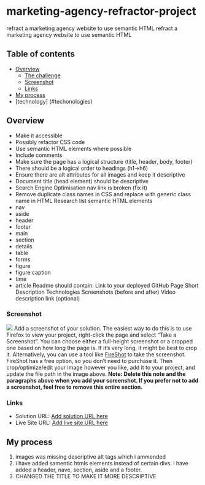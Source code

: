 # marketing-agency-refractor-project
refract a marketing agency website to use semantic HTML
refract a marketing agency website to use semantic HTML
## Table of contents
- [Overview](#overview)
  - [The challenge](#the-challenge)
  - [Screenshot](#screenshot)
  - [Links](#links)
- [My process](#my-process)
- [technology] (#techonologies)

## Overview
- Make it accessible
- Possibly refactor CSS code
- Use semantic HTML elements where possible
- Include comments
- Make sure the page has a logical structure (title, header, body, footer)
- There should be a logical order to headings (h1->h6)
- Ensure there are alt attributes for all images and keep it descriptive
- Document title (head element) should be descriptive
- Search Engine Optimisation nav link is broken (fix it)
- Remove duplicate class names in CSS and replace with generic class name in HTML
Research list semantic HTML elements
- nav
- aside
- header
- footer
- main
- section
- details
- table
- forms
- figure
- figure caption
- time
- article
Readme should contain:
Link to your deployed GitHub Page
Short Description
Technologies
Screenshots (before and after)
Video description link (optional)
### Screenshot
![](./screenshot.jpg)
Add a screenshot of your solution. The easiest way to do this is to use Firefox to view your project, right-click the page and select “Take a Screenshot”. You can choose either a full-height screenshot or a cropped one based on how long the page is. If it’s very long, it might be best to crop it.
Alternatively, you can use a tool like [FireShot](https://getfireshot.com/) to take the screenshot. FireShot has a free option, so you don’t need to purchase it.
Then crop/optimize/edit your image however you like, add it to your project, and update the file path in the image above.
**Note: Delete this note and the paragraphs above when you add your screenshot. If you prefer not to add a screenshot, feel free to remove this entire section.**
### Links
- Solution URL: [Add solution URL here](https://your-solution-url.com)
- Live Site URL: [Add live site URL here](https://your-live-site-url.com)
## My process

1.  images was missing descriptive alt tags which i ammended 
2.  i have added samentic htmls elements instead of certain divs. i have added a header, nave, section, aside and a footer.
3.  CHANGED THE TITLE TO MAKE IT MORE DESCRIPTIVE
